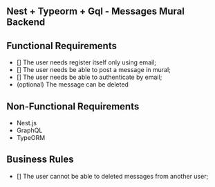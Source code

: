 Nest + Typeorm + Gql - Messages Mural Backend
-----------------------------------------------

## Functional Requirements
- [] The user needs register itself only using email;
- [] The user needs be able to post a message in mural;
- [] The user needs be able to authenticate by email;
- (optional) The message can be deleted

## Non-Functional Requirements
- Nest.js
- GraphQL
- TypeORM

## Business Rules
- [] The user cannot be able to deleted messages from another user;
